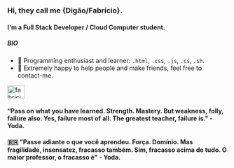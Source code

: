 
### Hi, they call me {Digão/Fabrício}. 

#### I'm a Full Stack Developer / Cloud Computer student.

##### BIO
- 🌱 Programming enthusiast and learner: `.html`, `.css`, `.js`, `.cs`, `.sh`.
- 🤝 Extremely happy to help people and make friends, feel free to contact-me.

<a href="https://discord.gg/fabricio.sousa#3979" target="blank"><img align="center" src="https://raw.githubusercontent.com/rahuldkjain/github-profile-readme-generator/master/src/images/icons/Social/discord.svg" alt="fabricio.sousa#3979" height="30" width="40" /></a>
</p>

#### “Pass on what you have learned. Strength. Mastery. But weakness, folly, failure also. Yes, failure most of all. The greatest teacher, failure is." - Yoda.

#### :brazil: "Passe adiante o que você aprendeu. Força. Domínio. Mas fragilidade, insensatez, fracasso também. Sim, fracasso acima de tudo. O maior professor, o fracasso é" - Yoda. 
